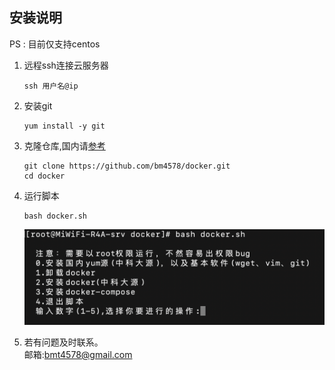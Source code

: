 ## 安装说明

PS : 目前仅支持centos
1. 远程ssh连接云服务器
    ```shell
    ssh 用户名@ip
    ```

2. 安装git
   ```shell
   yum install -y git
   ```
4. 克隆仓库,国内请[参考](https://gitee.com/bmt4578/minio)
    ```shell
    git clone https://github.com/bm4578/docker.git
    cd docker
    ```
5. 运行脚本
    ```shell
    bash docker.sh 
    ```
   ![](https://raw.githubusercontent.com/bm4578/images/master/202301111918656.png)
7. 若有问题及时联系。
   <br>邮箱:bmt4578@gmail.com